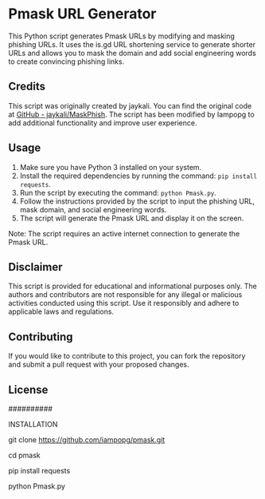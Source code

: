 # Pmask URL Generator

This Python script generates Pmask URLs by modifying and masking phishing URLs. It uses the is.gd URL shortening service to generate shorter URLs and allows you to mask the domain and add social engineering words to create convincing phishing links.

## Credits

This script was originally created by jaykali. You can find the original code at [GitHub - jaykali/MaskPhish](https://github.com/jaykali/MaskPhish). The script has been modified by Iampopg to add additional functionality and improve user experience.

## Usage

1. Make sure you have Python 3 installed on your system.
2. Install the required dependencies by running the command: `pip install requests`.
3. Run the script by executing the command: `python Pmask.py`.
4. Follow the instructions provided by the script to input the phishing URL, mask domain, and social engineering words.
5. The script will generate the Pmask URL and display it on the screen.

Note: The script requires an active internet connection to generate the Pmask URL.

## Disclaimer

This script is provided for educational and informational purposes only. The authors and contributors are not responsible for any illegal or malicious activities conducted using this script. Use it responsibly and adhere to applicable laws and regulations.

## Contributing

If you would like to contribute to this project, you can fork the repository and submit a pull request with your proposed changes.

## License

##########


INSTALLATION

git clone https://github.com/iampopg/pmask.git

cd pmask

pip install requests

python Pmask.py
